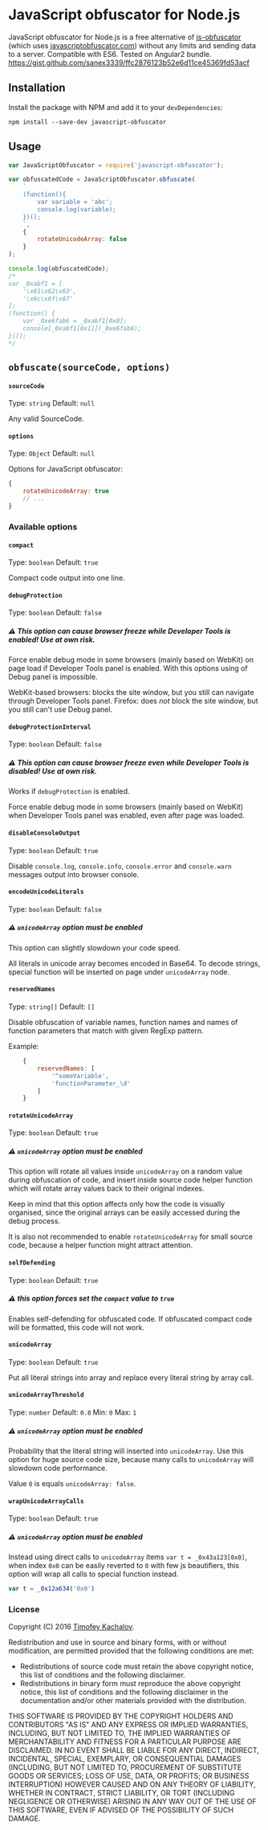 # JavaScript obfuscator for Node.js

JavaScript obfuscator for Node.js is a free alternative of [js-obfuscator](https://github.com/caiguanhao/js-obfuscator) (which uses [javascriptobfuscator.com](https://javascriptobfuscator.com/Javascript-Obfuscator.aspx)) without any limits and sending data to a server.
Compatible with ES6.
Tested on Angular2 bundle.
https://gist.github.com/sanex3339/ffc2876123b52e6d11ce45369fd53acf

## Installation

Install the package with NPM and add it to your `devDependencies`:

`npm install --save-dev javascript-obfuscator`

## Usage

```javascript
var JavaScriptObfuscator = require('javascript-obfuscator');

var obfuscatedCode = JavaScriptObfuscator.obfuscate(
    `
    (function(){
        var variable = 'abc';
        console.log(variable);
    })();
    `,
    {
        rotateUnicodeArray: false
    }
);

console.log(obfuscatedCode);
/*
var _0xabf1 = [
    '\x61\x62\x63', 
    '\x6c\x6f\x67'
];
(function() {
    var _0xe6fab6 = _0xabf1[0x0];
    console[_0xabf1[0x1]](_0xe6fab6);
}());
*/
```

## `obfuscate(sourceCode, options)`

#### `sourceCode`
Type: `string` Default: `null`

Any valid SourceCode.

#### `options`
Type: `Object` Default: `null`

Options for JavaScript obfuscator:

```javascript
{
    rotateUnicodeArray: true
    // ...
}
```

### Available options
#### `compact`
Type: `boolean` Default: `true`

Compact code output into one line.

#### `debugProtection`
Type: `boolean` Default: `false`

##### :warning: This option can cause browser freeze while Developer Tools is enabled! Use at own risk.

Force enable debug mode in some browsers (mainly based on WebKit) on page load if Developer Tools panel is enabled.
With this options using of Debug panel is impossible.

WebKit-based browsers: blocks the site window, but you still can navigate through Developer Tools panel.
Firefox: does *not* block the site window, but you still can't use Debug panel.

#### `debugProtectionInterval`
Type: `boolean` Default: `false`

##### :warning: This option can cause browser freeze even while Developer Tools is disabled! Use at own risk.

Works if `debugProtection` is enabled.

Force enable debug mode in some browsers (mainly based on WebKit) when Developer Tools panel was enabled, even after page was loaded.

#### `disableConsoleOutput`
Type: `boolean` Default: `true`

Disable `console.log`, `console.info`, `console.error` and `console.warn` messages output into browser console.

#### `encodeUnicodeLiterals`
Type: `boolean` Default: `false`

##### :warning: `unicodeArray` option must be enabled

This option can slightly slowdown your code speed.

All literals in unicode array becomes encoded in Base64.
To decode strings, special function will be inserted on page under `unicodeArray` node.

#### `reservedNames`
Type: `string[]` Default: `[]`

Disable obfuscation of variable names, function names and names of function parameters that match with given RegExp pattern.

Example:
```javascript
	{
		reservedNames: [
			'^someVariable',
			'functionParameter_\d'
		]
	}
```

#### `rotateUnicodeArray`
Type: `boolean` Default: `true`

##### :warning: `unicodeArray` option must be enabled

This option will rotate all values inside `unicodeArray` on a random value during obfuscation of code, and insert inside source code helper function
which will rotate array values back to their original indexes.

Keep in mind that this option affects only how the code is visually organised, since the original arrays can be easily accessed during the debug process.

It is also not recommended to enable `rotateUnicodeArray` for small source code, because a helper function might attract attention.

#### `selfDefending`
Type: `boolean` Default: `true`

##### :warning: this option forces set the `compact` value to `true`

Enables self-defending for obfuscated code. If obfuscated compact code will be formatted, this code will not work.

#### `unicodeArray`
Type: `boolean` Default: `true`

Put all literal strings into array and replace every literal string by array call.

#### `unicodeArrayThreshold`
Type: `number` Default: `0.8` Min: `0` Max: `1`

##### :warning: `unicodeArray` option must be enabled

Probability that the literal string will inserted into `unicodeArray`.
Use this option for huge source code size, because many calls to `unicodeArray` will slowdown code performance.

Value `0` is equals `unicodeArray: false`.

#### `wrapUnicodeArrayCalls`
Type: `boolean` Default: `true`

##### :warning: `unicodeArray` option must be enabled

Instead using direct calls to `unicodeArray` items `var t = _0x43a123[0x0]`, 
when index `0x0` can be easily reverted to `0` with few js beautifiers, this option will wrap all calls to special function instead.

```javascript
var t = _0x12a634('0x0')
```

### License
Copyright (C) 2016 [Timofey Kachalov](http://github.com/sanex3339).

Redistribution and use in source and binary forms, with or without
modification, are permitted provided that the following conditions are met:

  * Redistributions of source code must retain the above copyright
    notice, this list of conditions and the following disclaimer.
  * Redistributions in binary form must reproduce the above copyright
    notice, this list of conditions and the following disclaimer in the
    documentation and/or other materials provided with the distribution.

THIS SOFTWARE IS PROVIDED BY THE COPYRIGHT HOLDERS AND CONTRIBUTORS "AS IS"
AND ANY EXPRESS OR IMPLIED WARRANTIES, INCLUDING, BUT NOT LIMITED TO, THE
IMPLIED WARRANTIES OF MERCHANTABILITY AND FITNESS FOR A PARTICULAR PURPOSE
ARE DISCLAIMED. IN NO EVENT SHALL <COPYRIGHT HOLDER> BE LIABLE FOR ANY
DIRECT, INDIRECT, INCIDENTAL, SPECIAL, EXEMPLARY, OR CONSEQUENTIAL DAMAGES
(INCLUDING, BUT NOT LIMITED TO, PROCUREMENT OF SUBSTITUTE GOODS OR SERVICES;
LOSS OF USE, DATA, OR PROFITS; OR BUSINESS INTERRUPTION) HOWEVER CAUSED AND
ON ANY THEORY OF LIABILITY, WHETHER IN CONTRACT, STRICT LIABILITY, OR TORT
(INCLUDING NEGLIGENCE OR OTHERWISE) ARISING IN ANY WAY OUT OF THE USE OF
THIS SOFTWARE, EVEN IF ADVISED OF THE POSSIBILITY OF SUCH DAMAGE.